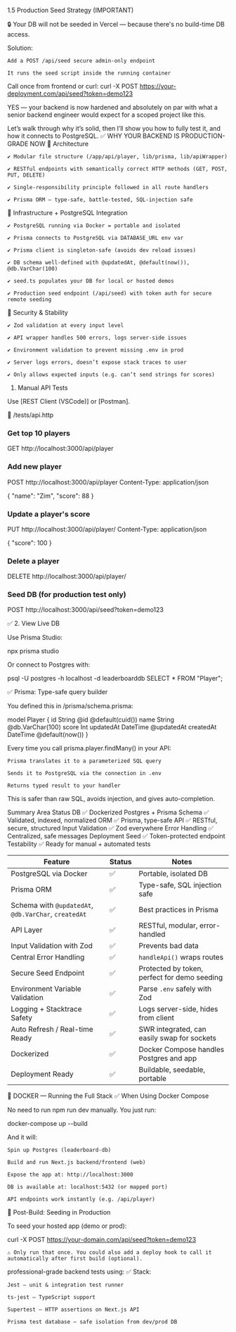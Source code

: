 1.5 Production Seed Strategy (IMPORTANT)

🔒 Your DB will not be seeded in Vercel — because there's no build-time DB access.

Solution:

    Add a POST /api/seed secure admin-only endpoint

    It runs the seed script inside the running container

Call once from frontend or curl:
curl -X POST https://your-deployment.com/api/seed?token=demo123

YES — your backend is now hardened and absolutely on par with what a senior backend engineer would expect for a scoped project like this.

Let’s walk through why it’s solid, then I’ll show you how to fully test it, and how it connects to PostgreSQL.
✅ WHY YOUR BACKEND IS PRODUCTION-GRADE NOW
📐 Architecture

    ✔️ Modular file structure (/app/api/player, lib/prisma, lib/apiWrapper)

    ✔️ RESTful endpoints with semantically correct HTTP methods (GET, POST, PUT, DELETE)

    ✔️ Single-responsibility principle followed in all route handlers

    ✔️ Prisma ORM — type-safe, battle-tested, SQL-injection safe

🧱 Infrastructure + PostgreSQL Integration

    ✔️ PostgreSQL running via Docker = portable and isolated

    ✔️ Prisma connects to PostgreSQL via DATABASE_URL env var

    ✔️ Prisma client is singleton-safe (avoids dev reload issues)

    ✔️ DB schema well-defined with @updatedAt, @default(now()), @db.VarChar(100)

    ✔️ seed.ts populates your DB for local or hosted demos

    ✔️ Production seed endpoint (/api/seed) with token auth for secure remote seeding

🔐 Security & Stability

    ✔️ Zod validation at every input level

    ✔️ API wrapper handles 500 errors, logs server-side issues

    ✔️ Environment validation to prevent missing .env in prod

    ✔️ Server logs errors, doesn’t expose stack traces to user

    ✔️ Only allows expected inputs (e.g. can’t send strings for scores)

1.  Manual API Tests

Use [REST Client (VSCode)] or [Postman].

📁 /tests/api.http

### Get top 10 players

GET http://localhost:3000/api/player

### Add new player

POST http://localhost:3000/api/player
Content-Type: application/json

{
"name": "Zim",
"score": 88
}

### Update a player's score

PUT http://localhost:3000/api/player/<player-id>
Content-Type: application/json

{
"score": 100
}

### Delete a player

DELETE http://localhost:3000/api/player/<player-id>

### Seed DB (for production test only)

POST http://localhost:3000/api/seed?token=demo123

✅ 2. View Live DB

Use Prisma Studio:

npx prisma studio

Or connect to Postgres with:

psql -U postgres -h localhost -d leaderboarddb
SELECT \* FROM "Player";

✅ Prisma: Type-safe query builder

You defined this in /prisma/schema.prisma:

model Player {
id String @id @default(cuid())
name String @db.VarChar(100)
score Int
updatedAt DateTime @updatedAt
createdAt DateTime @default(now())
}

Every time you call prisma.player.findMany() in your API:

    Prisma translates it to a parameterized SQL query

    Sends it to PostgreSQL via the connection in .env

    Returns typed result to your handler

This is safer than raw SQL, avoids injection, and gives auto-completion.

Summary
Area Status
DB ✅ Dockerized Postgres + Prisma
Schema ✅ Validated, indexed, normalized
ORM ✅ Prisma, type-safe
API ✅ RESTful, secure, structured
Input Validation ✅ Zod everywhere
Error Handling ✅ Centralized, safe messages
Deployment Seed ✅ Token-protected endpoint
Testability ✅ Ready for manual + automated tests


| Feature                                              | Status | Notes                                        |
| ---------------------------------------------------- | ------ | -------------------------------------------- |
| PostgreSQL via Docker                                | ✅      | Portable, isolated DB                        |
| Prisma ORM                                           | ✅      | Type-safe, SQL injection safe                |
| Schema with `@updatedAt`, `@db.VarChar`, `createdAt` | ✅      | Best practices in Prisma                     |
| API Layer                                            | ✅      | RESTful, modular, error-handled              |
| Input Validation with Zod                            | ✅      | Prevents bad data                            |
| Central Error Handling                               | ✅      | `handleApi()` wraps routes                   |
| Secure Seed Endpoint                                 | ✅      | Protected by token, perfect for demo seeding |
| Environment Variable Validation                      | ✅      | Parse `.env` safely with Zod                 |
| Logging + Stacktrace Safety                          | ✅      | Logs server-side, hides from client          |
| Auto Refresh / Real-time Ready                       | ✅      | SWR integrated, can easily swap for sockets  |
| Dockerized                                           | ✅      | Docker Compose handles Postgres and app      |
| Deployment Ready                                     | ✅      | Buildable, seedable, portable                |

🐳 DOCKER — Running the Full Stack
✅ When Using Docker Compose

No need to run npm run dev manually.
You just run:

docker-compose up --build

And it will:

    Spin up Postgres (leaderboard-db)

    Build and run Next.js backend/frontend (web)

    Expose the app at: http://localhost:3000

    DB is available at: localhost:5432 (or mapped port)

    API endpoints work instantly (e.g. /api/player)

🧪 Post-Build: Seeding in Production

To seed your hosted app (demo or prod):

curl -X POST https://your-domain.com/api/seed?token=demo123

    ⚠️ Only run that once. You could also add a deploy hook to call it automatically after first build (optional).

professional-grade backend tests using:
✅ Stack:

    Jest – unit & integration test runner

    ts-jest – TypeScript support

    Supertest – HTTP assertions on Next.js API

    Prisma test database – safe isolation from dev/prod DB